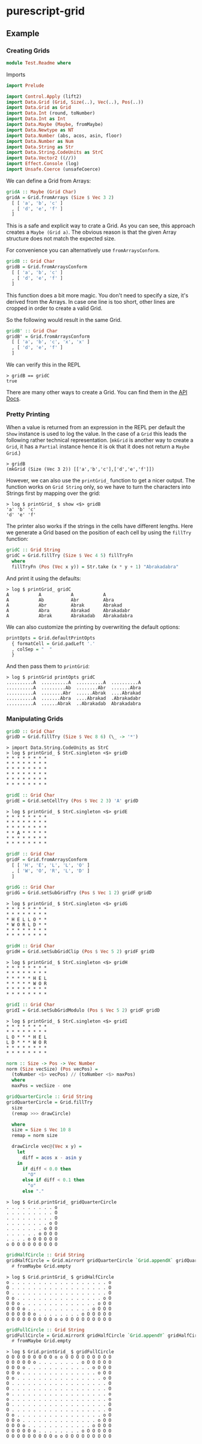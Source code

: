 # purescript-grid

## Example
### Creating Grids
```hs
module Test.Readme where
```
Imports
```hs
import Prelude

import Control.Apply (lift2)
import Data.Grid (Grid, Size(..), Vec(..), Pos(..))
import Data.Grid as Grid
import Data.Int (round, toNumber)
import Data.Int as Int
import Data.Maybe (Maybe, fromMaybe)
import Data.Newtype as NT
import Data.Number (abs, acos, asin, floor)
import Data.Number as Num
import Data.String as Str
import Data.String.CodeUnits as StrC
import Data.Vector2 ((//))
import Effect.Console (log)
import Unsafe.Coerce (unsafeCoerce)
```
We can define a Grid from Arrays:
```hs
gridA :: Maybe (Grid Char)
gridA = Grid.fromArrays (Size $ Vec 3 2)
  [ [ 'a', 'b', 'c' ]
  , [ 'd', 'e', 'f' ]
  ]
```
This is a safe and explicit way to crate a Grid. As you can see, this
approach creates a `Maybe (Grid a)`. The obvious reason
is that the given Array structure does not match the expected size.  

For convenience you can alternatively use `fromArraysConform`.
```hs
gridB :: Grid Char
gridB = Grid.fromArraysConform
  [ [ 'a', 'b', 'c' ]
  , [ 'd', 'e', 'f' ]
  ]
```
This function does a bit more magic. You don't need to specify a size, it's derived
from the Arrays. In case one line is too short, other lines are cropped in
order to create a valid Grid.

So the following would result in the same Grid.
```hs
gridB' :: Grid Char
gridB' = Grid.fromArraysConform
  [ [ 'a', 'b', 'c', 'x', 'x' ]
  , [ 'd', 'e', 'f' ]
  ]
```
We can verify this in the REPL

```text
> gridB == gridC
true
```

There are many other ways to create a Grid. You can find them in the [API
Docs].

### Pretty Printing

When a value is returned from an expression in the REPL per default the
`Show` instance is used to log the value. In the case of a `Grid` this leads
the following rather technical representation. (`mkGrid` is another way to create a `Grid`, it has a `Partial` instance hence
it is ok that it does not return a `Maybe Grid`.)

```text
> gridB
(mkGrid (Size (Vec 3 2)) [['a','b','c'],['d','e','f']])
```

However, we can also use the `printGrid_` function to get a nicer output. The
function works on `Grid String` only, so we have to turn the characters into
Strings first by mapping over the grid:

```text
> log $ printGrid_ $ show <$> gridB
'a' 'b' 'c'
'd' 'e' 'f'
```

The printer also works if the strings in the cells have different lengths.
Here we generate a Grid based on the position of each cell by using the `fillTry` function:
```hs
gridC :: Grid String
gridC = Grid.fillTry (Size $ Vec 4 5) fillTryFn
  where
  fillTryFn (Pos (Vec x y)) = Str.take (x * y + 1) "Abrakadabra"
```
And print it using the defaults:
```text
> log $ printGrid_ gridC
A           A           A           A          
A           Ab          Abr         Abra       
A           Abr         Abrak       Abrakad    
A           Abra        Abrakad     Abrakadabr 
A           Abrak       Abrakadab   Abrakadabra
```

We can also customize the printing by overwriting the default options:

```hs
printOpts = Grid.defaultPrintOpts
  { formatCell = Grid.padLeft '.'
  , colSep = "  "
  }
```
And then pass them to `printGrid`: 
```text
> log $ printGrid printOpts gridC
..........A  ..........A  ..........A  ..........A
..........A  .........Ab  ........Abr  .......Abra
..........A  ........Abr  ......Abrak  ....Abrakad
..........A  .......Abra  ....Abrakad  .Abrakadabr
..........A  ......Abrak  ..Abrakadab  Abrakadabra
```

### Manipulating Grids

```hs
gridD :: Grid Char
gridD = Grid.fillTry (Size $ Vec 8 6) (\_ -> '*')
```
```text
> import Data.String.CodeUnits as StrC
> log $ printGrid_ $ StrC.singleton <$> gridD
* * * * * * * *
* * * * * * * *
* * * * * * * *
* * * * * * * *
* * * * * * * *
* * * * * * * *
```
```hs
gridE :: Grid Char
gridE = Grid.setCellTry (Pos $ Vec 2 3) 'A' gridD
```
```text
> log $ printGrid_ $ StrC.singleton <$> gridE
* * * * * * * *
* * * * * * * *
* * * * * * * *
* * A * * * * *
* * * * * * * *
* * * * * * * *
```
```hs
gridF :: Grid Char
gridF = Grid.fromArraysConform
  [ [ 'H', 'E', 'L', 'L', 'O' ]
  , [ 'W', 'O', 'R', 'L', 'D' ]
  ]

gridG :: Grid Char
gridG = Grid.setSubGridTry (Pos $ Vec 1 2) gridF gridD
```
```text
> log $ printGrid_ $ StrC.singleton <$> gridG 
* * * * * * * *
* * * * * * * *
* H E L L O * *
* W O R L D * *
* * * * * * * *
* * * * * * * *
```
```hs
gridH :: Grid Char
gridH = Grid.setSubGridClip (Pos $ Vec 5 2) gridF gridD
```
```text
> log $ printGrid_ $ StrC.singleton <$> gridH
* * * * * * * *
* * * * * * * *
* * * * * H E L
* * * * * W O R
* * * * * * * *
* * * * * * * *
```
```hs
gridI :: Grid Char
gridI = Grid.setSubGridModulo (Pos $ Vec 5 2) gridF gridD
```
```text
> log $ printGrid_ $ StrC.singleton <$> gridI
* * * * * * * *
* * * * * * * *
L O * * * H E L
L D * * * W O R
* * * * * * * *
* * * * * * * *
```
```hs
norm :: Size -> Pos -> Vec Number
norm (Size vecSize) (Pos vecPos) =
  (toNumber <$> vecPos) // (toNumber <$> maxPos)
  where
  maxPos = vecSize - one

gridQuarterCircle :: Grid String
gridQuarterCircle = Grid.fillTry
  size
  (remap >>> drawCircle)

  where
  size = Size $ Vec 10 8
  remap = norm size

  drawCircle vec@(Vec x y) =
    let
      diff = acos x - asin y
    in
      if diff < 0.0 then
        "O"
      else if diff < 0.1 then
        "o"
      else "."
```
```text
> log $ Grid.printGrid_ gridQuarterCircle
. . . . . . . . . o
. . . . . . . . . O
. . . . . . . . . O
. . . . . . . . o O
. . . . . . . o O O
. . . . . . o O O O
. . . . o O O O O O
o O O O O O O O O O
```
```hs
gridHalfCircle :: Grid String
gridHalfCircle = Grid.mirrorY gridQuarterCircle `Grid.appendX` gridQuarterCircle
  # fromMaybe Grid.empty
```
```text
> log $ Grid.printGrid_ $ gridHalfCircle
o . . . . . . . . . . . . . . . . . . o
O . . . . . . . . . . . . . . . . . . O
O . . . . . . . . . . . . . . . . . . O
O o . . . . . . . . . . . . . . . . o O
O O o . . . . . . . . . . . . . . o O O
O O O o . . . . . . . . . . . . o O O O
O O O O O o . . . . . . . . o O O O O O
O O O O O O O O O o o O O O O O O O O O
```
```hs
gridFullCircle :: Grid String
gridFullCircle = Grid.mirrorX gridHalfCircle `Grid.appendY` gridHalfCircle
  # fromMaybe Grid.empty
```
```text
> log $ Grid.printGrid_ $ gridFullCircle 
O O O O O O O O O o o O O O O O O O O O
O O O O O o . . . . . . . . o O O O O O
O O O o . . . . . . . . . . . . o O O O
O O o . . . . . . . . . . . . . . o O O
O o . . . . . . . . . . . . . . . . o O
O . . . . . . . . . . . . . . . . . . O
O . . . . . . . . . . . . . . . . . . O
o . . . . . . . . . . . . . . . . . . o
o . . . . . . . . . . . . . . . . . . o
O . . . . . . . . . . . . . . . . . . O
O . . . . . . . . . . . . . . . . . . O
O o . . . . . . . . . . . . . . . . o O
O O o . . . . . . . . . . . . . . o O O
O O O o . . . . . . . . . . . . o O O O
O O O O O o . . . . . . . . o O O O O O
O O O O O O O O O o o O O O O O O O O O
```
```hs

```
[API Docs]: https://pursuit.purescript.org/packages/purescript-grid